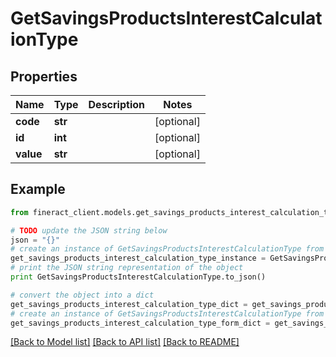 # GetSavingsProductsInterestCalculationType


## Properties

Name | Type | Description | Notes
------------ | ------------- | ------------- | -------------
**code** | **str** |  | [optional] 
**id** | **int** |  | [optional] 
**value** | **str** |  | [optional] 

## Example

```python
from fineract_client.models.get_savings_products_interest_calculation_type import GetSavingsProductsInterestCalculationType

# TODO update the JSON string below
json = "{}"
# create an instance of GetSavingsProductsInterestCalculationType from a JSON string
get_savings_products_interest_calculation_type_instance = GetSavingsProductsInterestCalculationType.from_json(json)
# print the JSON string representation of the object
print GetSavingsProductsInterestCalculationType.to_json()

# convert the object into a dict
get_savings_products_interest_calculation_type_dict = get_savings_products_interest_calculation_type_instance.to_dict()
# create an instance of GetSavingsProductsInterestCalculationType from a dict
get_savings_products_interest_calculation_type_form_dict = get_savings_products_interest_calculation_type.from_dict(get_savings_products_interest_calculation_type_dict)
```
[[Back to Model list]](../README.md#documentation-for-models) [[Back to API list]](../README.md#documentation-for-api-endpoints) [[Back to README]](../README.md)


